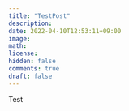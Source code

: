```yaml
---
title: "TestPost"
description: 
date: 2022-04-10T12:53:11+09:00
image: 
math: 
license: 
hidden: false
comments: true
draft: false
---
```


Test